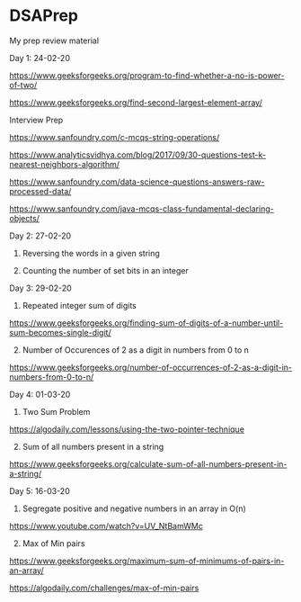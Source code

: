 # DSAPrep
My prep review material

Day 1: 24-02-20

https://www.geeksforgeeks.org/program-to-find-whether-a-no-is-power-of-two/

https://www.geeksforgeeks.org/find-second-largest-element-array/

Interview Prep

https://www.sanfoundry.com/c-mcqs-string-operations/

https://www.analyticsvidhya.com/blog/2017/09/30-questions-test-k-nearest-neighbors-algorithm/

https://www.sanfoundry.com/data-science-questions-answers-raw-processed-data/

https://www.sanfoundry.com/java-mcqs-class-fundamental-declaring-objects/

Day 2: 27-02-20

1. Reversing the words in a given string

2. Counting the number of set bits in an integer

Day 3: 29-02-20

1. Repeated integer sum of digits

https://www.geeksforgeeks.org/finding-sum-of-digits-of-a-number-until-sum-becomes-single-digit/

2. Number of Occurences of 2 as a digit in numbers from 0 to n

https://www.geeksforgeeks.org/number-of-occurrences-of-2-as-a-digit-in-numbers-from-0-to-n/

Day 4: 01-03-20

1. Two Sum Problem

https://algodaily.com/lessons/using-the-two-pointer-technique

2. Sum of all numbers present in a string

https://www.geeksforgeeks.org/calculate-sum-of-all-numbers-present-in-a-string/

Day 5: 16-03-20

1. Segregate positive and negative numbers in an array in O(n)

https://www.youtube.com/watch?v=UV_NtBamWMc

2. Max of Min pairs

https://www.geeksforgeeks.org/maximum-sum-of-minimums-of-pairs-in-an-array/

https://algodaily.com/challenges/max-of-min-pairs




